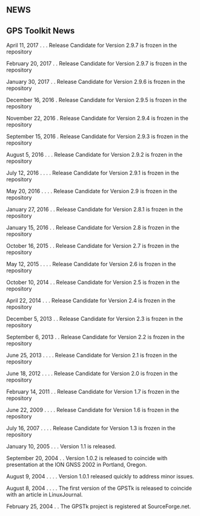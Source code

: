 NEWS
----

GPS Toolkit News
------------------------------------------------------------------------------
   April 11, 2017  . . .  Release Candidate for Version 2.9.7 is frozen in the 
                          repository 

   February 20, 2017 . .  Release Candidate for Version 2.9.7 is frozen in the 
                          repository 

   January 30, 2017  . .  Release Candidate for Version 2.9.6 is frozen in the 
                          repository 

   December 16, 2016   .  Release Candidate for Version 2.9.5 is frozen in the 
                          repository 

   November 22, 2016   .  Release Candidate for Version 2.9.4 is frozen in the 
                          repository 

   September 15, 2016  .  Release Candidate for Version 2.9.3 is frozen in the 
                          repository 

   August 5, 2016  . . .  Release Candidate for Version 2.9.2 is frozen in the 
                          repository 

   July 12, 2016 . . . .  Release Candidate for Version 2.9.1 is frozen in the 
                          repository 

   May 20, 2016  . . . .  Release Candidate for Version 2.9 is frozen in the 
                          repository 

   January 27, 2016  . .  Release Candidate for Version 2.8.1 is frozen in the 
                          repository 
 
   January 15, 2016  . .  Release Candidate for Version 2.8 is frozen in the 
                          repository 

   October 16, 2015  . .  Release Candidate for Version 2.7 is frozen in the 
                          repository 

   May 12, 2015  . . . .  Release Candidate for Version 2.6 is frozen in the 
                          repository 

   October 10, 2014  . .  Release Candidate for Version 2.5 is frozen in the 
                          repository 

   April 22, 2014  . . .  Release Candidate for Version 2.4 is frozen in the 
                          repository  

   December 5, 2013  . .  Release Candidate for Version 2.3 is frozen in the 
                          repository  

   September 6, 2013 . .  Release Candidate for Version 2.2 is frozen in the 
                          repository  
   
   June 25, 2013 . . . .  Release Candidate for Version 2.1 is frozen in the 
                          repository  
   
   June 18, 2012 . . . .  Release Candidate for Version 2.0 is frozen in the 
                          repository

   February 14, 2011 . .  Release Candidate for Version 1.7 is frozen in the
                          repository
   
   June 22, 2009 . . . .  Release Candidate for Version 1.6 is frozen in the 
                          repository

   July 16, 2007 . . . .  Release Candidate for Version 1.3 is frozen in the 
                          repository

   January 10, 2005 . . . Version 1.1 is released.

   September 20, 2004 . . Version 1.0.2 is released to coincide with
                          presentation at the ION GNSS 2002 in
                          Portland, Oregon.

   August 9, 2004 . . . . Version 1.0.1 released quickly to address
                          minor issues.

   August 8, 2004 . . . . The first version of the GPSTk is released to 
                          coincide with an article in LinuxJournal.

   February 25, 2004  . . The GPSTk project is registered at SourceForge.net.
